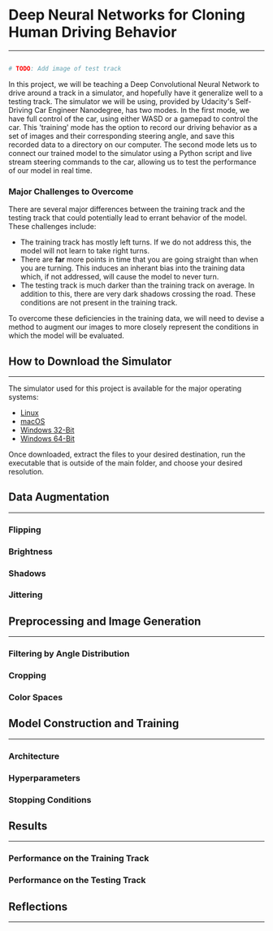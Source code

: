 # **Deep Neural Networks for Cloning Human Driving Behavior**
---

~~~ python

# TODO: Add image of test track

~~~

In this project, we will be teaching a Deep Convolutional Neural Network to drive around a track in a simulator, and hopefully have it generalize well to a testing track. The simulator we will be using, provided by Udacity's Self-Driving Car Engineer Nanodegree, has two modes. In the first mode, we have full control of the car, using either WASD or a gamepad to control the car. This 'training' mode has the option to record our driving behavior as a set of images and their corresponding steering angle, and save this recorded data to a directory on our computer. The second mode lets us to connect our trained model to the simulator using a Python script and live stream steering commands to the car, allowing us to test the performance of our model in real time.

### Major Challenges to Overcome

There are several major differences between the training track and the testing track that could potentially lead to errant behavior of the model. These challenges include:

- The training track has mostly left turns. If we do not address this, the model will not learn to take right turns.
- There are **far** more points in time that you are going straight than when you are turning. This induces an inherant bias into the training data which, if not addressed, will cause the model to never turn.
- The testing track is much darker than the training track on average. In addition to this, there are very dark shadows crossing the road. These conditions are not present in the training track.

To overcome these deficiencies in the training data, we will need to devise a method to augment our images to more closely represent the conditions in which the model will be evaluated.

## **How to Download the Simulator**
---

The simulator used for this project is available for the major operating systems:

- [Linux](https://d17h27t6h515a5.cloudfront.net/topher/2016/November/5831f0f7_simulator-linux/simulator-linux.zip)
- [macOS](https://d17h27t6h515a5.cloudfront.net/topher/2016/November/5831f290_simulator-macos/simulator-macos.zip)
- [Windows 32-Bit](https://d17h27t6h515a5.cloudfront.net/topher/2016/November/5831f4b6_simulator-windows-32/simulator-windows-32.zip)
- [Windows 64-Bit](https://d17h27t6h515a5.cloudfront.net/topher/2016/November/5831f3a4_simulator-windows-64/simulator-windows-64.zip)

Once downloaded, extract the files to your desired destination, run the executable that is outside of the main folder, and choose your desired resolution.

## **Data Augmentation**
---



### Flipping



### Brightness



### Shadows



### Jittering



## **Preprocessing and Image Generation**
---



### Filtering by Angle Distribution



### Cropping



### Color Spaces



## **Model Construction and Training**
---



### Architecture



### Hyperparameters



### Stopping Conditions



## **Results**
---

### Performance on the Training Track



### Performance on the Testing Track



## **Reflections**
---


